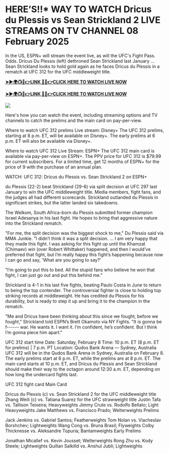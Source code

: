 # HERE’S!!* WAY TO WATCH Dricus du Plessis vs Sean Strickland 2 LIVE STREAMS ON TV CHANNEL 08 February 2025

 In the US, ESPN+ will stream the event live, as will the UFC's Fight Pass. Odds. Dricus Du Plessis (left) dethroned Sean Strickland last January ... Sean Strickland looks to hold gold again as he faces Dricus du Plessis in a rematch at UFC 312 for the UFC middleweight title. 

**[➤►🌍📺📱👉LINK 🔴✅👉CLICK HERE TO WATCH LIVE NOW](https://asho-paad-khao.blogspot.com/2025/02/uf.html)**

**[➤►🌍📺📱👉LINK 🔴✅👉CLICK HERE TO WATCH LIVE NOW](https://asho-paad-khao.blogspot.com/2025/02/uf.html)**

[![](https://blogger.googleusercontent.com/img/b/R29vZ2xl/AVvXsEhPny_OcYwXNkoBv2GQS7pdU8zWexW1VOdQ00RvjBySHV-GOUMqWZMYlbJ9_ZesDjY7BIETpQ2E1DMCxGBPyeQdh1O8NvNKACAa6RXHuc-G55Zcd-Ie1FI3PxSwA-jS2U8_hGP5Eo3jhchJKpcjTJR-GnapCXmL3McY3Q9yVtiVFbkNW9bHDVuQ5UZp8Ig/w524-h295/UFC%20Main.gif)](https://asho-paad-khao.blogspot.com/2025/02/uf.html)

Here's how you can watch the event, including streaming options and TV channels to catch the prelims and the main card on pay-per-view.

Where to watch UFC 312 prelims
Live stream: Disney+
The UFC 312 prelims, starting at 8 p.m. ET, will be available on Disney+. The early prelims at 6 p.m. ET will also be available via Disney+.

Where to watch UFC 312
Live Stream: ESPN+
The UFC 312 main card is available via pay-per-view on ESPN+. The PPV price for UFC 312 is $79.99 for current subscribers. For a limited time, get 12 months of ESPN+ for the price of 9 with the purchase of an annual plan.

WATCH: UFC 312: Dricus du Plessis vs. Sean Strickland 2 on ESPN+

du Plessis (22-2) beat Strickland (29-6) via split decision at UFC 297 last January to win the UFC middleweight title. Media members, fight fans, and the judges all had different scorecards. Strickland outlanded du Plessis in significant strikes, but the latter landed six takedowns. 

The Welkom, South Africa-born du Plessis submitted former champion Israel Adesanya in his last fight. He hopes to bring that aggressive nature into the Strickland rematch. 

"For me, the split decision was the biggest shock to me," Du Plessis said via MMA Junkie. "I didn’t think it was a split decision. … I am very happy that they made this fight. I was asking for this fight up until the Khamzat (Chimaev) win (over Robert Whittaker) happened, and then I would’ve preferred that fight, but I’m really happy this fight’s happening because now I can go and say, 'What are you going to say?'

"I’m going to put this to bed. All the stupid fans who believe he won that fight, I can just go out and put this behind me."

Strickland is 4-1 in his last five fights, beating Paulo Costa in June to return to being the top contender. The controversial fighter is close to holding top striking records at middleweight. He has credited du Plessis for his durability, but is ready to step it up and bring it to the champion in the rematch. 

"Me and Dricus have been thinking about this since we fought, before we fought," Strickland told ESPN’s Brett Okamoto via NY Fights. "It is gonna be f------ war. He wants it. I want it. I’m confident, he’s confident. But I think I’m gonna piece him apart."

UFC 312 start time
Date: Saturday, February 8
Time: 10 p.m. ET (8 p.m. ET for prelims) | 7 p.m. PT
Location: Qudos Bank Arena — Sydney, Australia
UFC 312 will be in the Qudos Bank Arena in Sydney, Australia on February 8. The early prelims start at 6 p.m. ET, while the prelims are at 8 p.m. ET. The main card starts at 10 p.m. ET, and Dricus du Plessis and Sean Strickland should make their way to the octagon around 12:30 a.m. ET, depending on how long the undercard fights last.

UFC 312 fight card
Main Card

Dricus du Plessis (c) vs. Sean Strickland 2 for the UFC middleweight title
Zhang Weili (c) vs. Tatiana Suarez for the UFC strawweight title
Justin Tafa vs. Tallison Teixeira; Heavyweights
Jimmy Crute vs. Rodolfo Bellato; Light Heavyweights
Jake Matthews vs. Francisco Prado; Welterweights
Prelims

Jack Jenkins vs. Gabriel Santos; Featherweights
Tom Nolan vs. Viacheslav Borshchev; Lightweights
Wang Cong vs. Bruna Brasil; Flyweights
Colby Thicknesse vs. Aleksandre Topuria; Bantamweights
Early Prelims

Jonathan Micallef vs. Kevin Jousset; Welterweights
Rong Zhu vs. Kody Steele; Lightweights
Quillan Salkilld vs. Anshul Jubli; Lightweights
